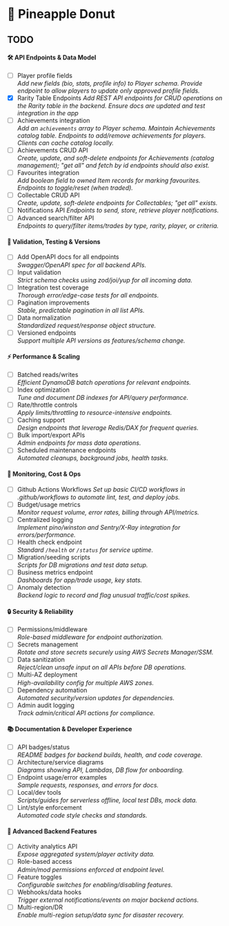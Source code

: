 # 🍩 Pineapple Donut

## TODO

#### 🛠 API Endpoints & Data Model

- [ ] Player profile fields  
       _Add new fields (bio, stats, profile info) to Player schema. Provide endpoint to allow players to update only approved profile fields._
- [x] Rarity Table Endpoints
      _Add REST API endpoints for CRUD operations on the Rarity table in the backend. Ensure docs are updated and test integration in the app_
- [ ] Achievements integration  
       _Add an `achievements` array to Player schema. Maintain Achievements catalog table. Endpoints to add/remove achievements for players. Clients can cache catalog locally._
- [ ] Achievements CRUD API  
       _Create, update, and soft-delete endpoints for Achievements (catalog management); "get all" and fetch by id endpoints should also exist._
- [ ] Favourites integration  
       _Add boolean field to owned Item records for marking favourites. Endpoints to toggle/reset (when traded)._
- [ ] Collectable CRUD API  
       _Create, update, soft-delete endpoints for Collectables; "get all" exists._
- [ ] Notifications API
      _Endpoints to send, store, retrieve player notifications._
- [ ] Advanced search/filter API  
       _Endpoints to query/filter items/trades by type, rarity, player, or criteria._

#### 🧪 Validation, Testing & Versions

- [ ] Add OpenAPI docs for all endpoints  
       _Swagger/OpenAPI spec for all backend APIs._
- [ ] Input validation  
       _Strict schema checks using zod/joi/yup for all incoming data._
- [ ] Integration test coverage  
       _Thorough error/edge-case tests for all endpoints._
- [ ] Pagination improvements  
       _Stable, predictable pagination in all list APIs._
- [ ] Data normalization  
       _Standardized request/response object structure._
- [ ] Versioned endpoints  
       _Support multiple API versions as features/schema change._

#### ⚡ Performance & Scaling

- [ ] Batched reads/writes  
       _Efficient DynamoDB batch operations for relevant endpoints._
- [ ] Index optimization  
       _Tune and document DB indexes for API/query performance._
- [ ] Rate/throttle controls  
       _Apply limits/throttling to resource-intensive endpoints._
- [ ] Caching support  
       _Design endpoints that leverage Redis/DAX for frequent queries._
- [ ] Bulk import/export APIs  
       _Admin endpoints for mass data operations._
- [ ] Scheduled maintenance endpoints  
       _Automated cleanups, background jobs, health tasks._

#### 💸 Monitoring, Cost & Ops

- [ ] Github Actions Workflows
      _Set up basic CI/CD workflows in .github/workflows to automate lint, test, and deploy jobs._
- [ ] Budget/usage metrics  
       _Monitor request volume, error rates, billing through API/metrics._
- [ ] Centralized logging  
       _Implement pino/winston and Sentry/X-Ray integration for errors/performance._
- [ ] Health check endpoint  
       _Standard `/health` or `/status` for service uptime._
- [ ] Migration/seeding scripts  
       _Scripts for DB migrations and test data setup._
- [ ] Business metrics endpoint  
       _Dashboards for app/trade usage, key stats._
- [ ] Anomaly detection  
       _Backend logic to record and flag unusual traffic/cost spikes._

#### 🔒 Security & Reliability

- [ ] Permissions/middleware  
       _Role-based middleware for endpoint authorization._
- [ ] Secrets management  
       _Rotate and store secrets securely using AWS Secrets Manager/SSM._
- [ ] Data sanitization  
       _Reject/clean unsafe input on all APIs before DB operations._
- [ ] Multi-AZ deployment  
       _High-availability config for multiple AWS zones._
- [ ] Dependency automation  
       _Automated security/version updates for dependencies._
- [ ] Admin audit logging  
       _Track admin/critical API actions for compliance._

#### 📚 Documentation & Developer Experience

- [ ] API badges/status  
       _README badges for backend builds, health, and code coverage._
- [ ] Architecture/service diagrams  
       _Diagrams showing API, Lambdas, DB flow for onboarding._
- [ ] Endpoint usage/error examples  
       _Sample requests, responses, and errors for docs._
- [ ] Local/dev tools  
       _Scripts/guides for serverless offline, local test DBs, mock data._
- [ ] Lint/style enforcement  
       _Automated code style checks and standards._

#### 🧬 Advanced Backend Features

- [ ] Activity analytics API  
       _Expose aggregated system/player activity data._
- [ ] Role-based access  
       _Admin/mod permissions enforced at endpoint level._
- [ ] Feature toggles  
       _Configurable switches for enabling/disabling features._
- [ ] Webhooks/data hooks  
       _Trigger external notifications/events on major backend actions._
- [ ] Multi-region/DR  
       _Enable multi-region setup/data sync for disaster recovery._
